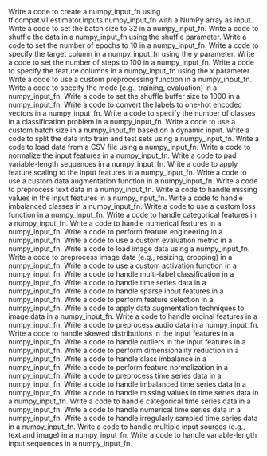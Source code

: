 Write a code to create a numpy_input_fn using tf.compat.v1.estimator.inputs.numpy_input_fn with a NumPy array as input.
Write a code to set the batch size to 32 in a numpy_input_fn.
Write a code to shuffle the data in a numpy_input_fn using the shuffle parameter.
Write a code to set the number of epochs to 10 in a numpy_input_fn.
Write a code to specify the target column in a numpy_input_fn using the y parameter.
Write a code to set the number of steps to 100 in a numpy_input_fn.
Write a code to specify the feature columns in a numpy_input_fn using the x parameter.
Write a code to use a custom preprocessing function in a numpy_input_fn.
Write a code to specify the mode (e.g., training, evaluation) in a numpy_input_fn.
Write a code to set the shuffle buffer size to 1000 in a numpy_input_fn.
Write a code to convert the labels to one-hot encoded vectors in a numpy_input_fn.
Write a code to specify the number of classes in a classification problem in a numpy_input_fn.
Write a code to use a custom batch size in a numpy_input_fn based on a dynamic input.
Write a code to split the data into train and test sets using a numpy_input_fn.
Write a code to load data from a CSV file using a numpy_input_fn.
Write a code to normalize the input features in a numpy_input_fn.
Write a code to pad variable-length sequences in a numpy_input_fn.
Write a code to apply feature scaling to the input features in a numpy_input_fn.
Write a code to use a custom data augmentation function in a numpy_input_fn.
Write a code to preprocess text data in a numpy_input_fn.
Write a code to handle missing values in the input features in a numpy_input_fn.
Write a code to handle imbalanced classes in a numpy_input_fn.
Write a code to use a custom loss function in a numpy_input_fn.
Write a code to handle categorical features in a numpy_input_fn.
Write a code to handle numerical features in a numpy_input_fn.
Write a code to perform feature engineering in a numpy_input_fn.
Write a code to use a custom evaluation metric in a numpy_input_fn.
Write a code to load image data using a numpy_input_fn.
Write a code to preprocess image data (e.g., resizing, cropping) in a numpy_input_fn.
Write a code to use a custom activation function in a numpy_input_fn.
Write a code to handle multi-label classification in a numpy_input_fn.
Write a code to handle time series data in a numpy_input_fn.
Write a code to handle sparse input features in a numpy_input_fn.
Write a code to perform feature selection in a numpy_input_fn.
Write a code to apply data augmentation techniques to image data in a numpy_input_fn.
Write a code to handle ordinal features in a numpy_input_fn.
Write a code to preprocess audio data in a numpy_input_fn.
Write a code to handle skewed distributions in the input features in a numpy_input_fn.
Write a code to handle outliers in the input features in a numpy_input_fn.
Write a code to perform dimensionality reduction in a numpy_input_fn.
Write a code to handle class imbalance in a numpy_input_fn.
Write a code to perform feature normalization in a numpy_input_fn.
Write a code to preprocess time series data in a numpy_input_fn.
Write a code to handle imbalanced time series data in a numpy_input_fn.
Write a code to handle missing values in time series data in a numpy_input_fn.
Write a code to handle categorical time series data in a numpy_input_fn.
Write a code to handle numerical time series data in a numpy_input_fn.
Write a code to handle irregularly sampled time series data in a numpy_input_fn.
Write a code to handle multiple input sources (e.g., text and image) in a numpy_input_fn.
Write a code to handle variable-length input sequences in a numpy_input_fn.